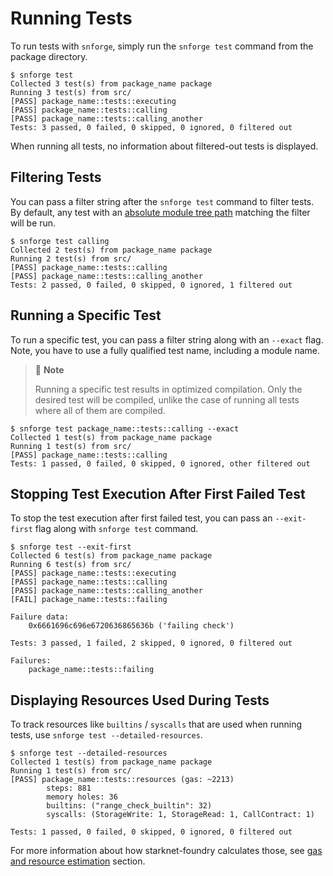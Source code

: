 # Running Tests

To run tests with `snforge`, simply run the `snforge test` command from the package directory.

```shell
$ snforge test
Collected 3 test(s) from package_name package
Running 3 test(s) from src/
[PASS] package_name::tests::executing
[PASS] package_name::tests::calling
[PASS] package_name::tests::calling_another
Tests: 3 passed, 0 failed, 0 skipped, 0 ignored, 0 filtered out
```

When running all tests, no information about filtered-out tests is displayed.

## Filtering Tests

You can pass a filter string after the `snforge test` command to filter tests.
By default, any test with an [absolute module tree path](https://book.cairo-lang.org/ch07-03-paths-for-referring-to-an-item-in-the-module-tree.html#paths-for-referring-to-an-item-in-the-module-tree)
 matching the filter will be run.

```shell
$ snforge test calling
Collected 2 test(s) from package_name package
Running 2 test(s) from src/
[PASS] package_name::tests::calling
[PASS] package_name::tests::calling_another
Tests: 2 passed, 0 failed, 0 skipped, 0 ignored, 1 filtered out
```

## Running a Specific Test

To run a specific test, you can pass a filter string along with an `--exact` flag.
Note, you have to use a fully qualified test name, including a module name.

> 📝 **Note**
>
> Running a specific test results in optimized compilation. Only the desired test will be compiled, unlike the case of running all tests where all of them are compiled.
>

```shell
$ snforge test package_name::tests::calling --exact
Collected 1 test(s) from package_name package
Running 1 test(s) from src/
[PASS] package_name::tests::calling
Tests: 1 passed, 0 failed, 0 skipped, 0 ignored, other filtered out
```

## Stopping Test Execution After First Failed Test

To stop the test execution after first failed test, you can pass an `--exit-first` flag along with `snforge test` command.

```shell
$ snforge test --exit-first
Collected 6 test(s) from package_name package
Running 6 test(s) from src/
[PASS] package_name::tests::executing
[PASS] package_name::tests::calling
[PASS] package_name::tests::calling_another
[FAIL] package_name::tests::failing

Failure data:
    0x6661696c696e6720636865636b ('failing check')

Tests: 3 passed, 1 failed, 2 skipped, 0 ignored, 0 filtered out

Failures:
    package_name::tests::failing
```

## Displaying Resources Used During Tests

To track resources like `builtins` / `syscalls` that are used when running tests, use `snforge test --detailed-resources`.

```shell
$ snforge test --detailed-resources
Collected 1 test(s) from package_name package
Running 1 test(s) from src/
[PASS] package_name::tests::resources (gas: ~2213)
        steps: 881
        memory holes: 36
        builtins: ("range_check_builtin": 32)
        syscalls: (StorageWrite: 1, StorageRead: 1, CallContract: 1)

Tests: 1 passed, 0 failed, 0 skipped, 0 ignored, 0 filtered out
```

For more information about how starknet-foundry calculates those, see [gas and resource estimation](gas-and-resource-estimation.md) section.